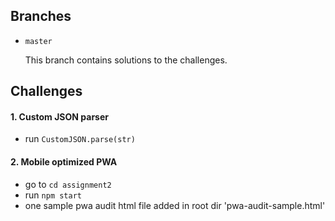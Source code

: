 ## Branches

* `master`

  This branch contains solutions to the challenges.

## Challenges

#### 1. Custom JSON parser
  * run `CustomJSON.parse(str)`

#### 2. Mobile optimized PWA
  * go to `cd assignment2`
  * run `npm start`
  * one sample pwa audit html file added in root dir 'pwa-audit-sample.html'